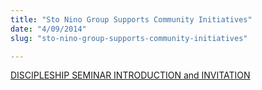 ```yaml
---
title: "Sto Nino Group Supports Community Initiatives"
date: "4/09/2014"
slug: "sto-nino-group-supports-community-initiatives"

---
```


[DISCIPLESHIP SEMINAR INTRODUCTION and INVITATION](http://santonino-nz.org/wp-content/uploads/2014/10/DISCIPLESHIP-SEMINAR-INTRODUCTION-and-INVITATION.pdf)